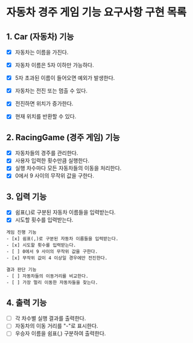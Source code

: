 # 자동차 경주 게임 기능 요구사항 구현 목록

## 1. Car (자동차) 기능
- [x] 자동차는 이름을 가진다.
- [x] 자동차 이름은 5자 이하만 가능하다.
- [x] 5자 초과된 이름이 들어오면 예외가 발생한다.
- [x] 자동차는 전진 또는 멈출 수 있다.
- [x] 전진하면 위치가 증가한다.
- [x] 현재 위치를 반환할 수 있다.


## 2. RacingGame (경주 게임) 기능
- [x] 자동차들의 경주를 관리한다.
- [x] 사용자 입력한 횟수만큼 실행한다.
- [x] 실행 차수마다 모든 자동차들의 이동을 처리한다.
- [x] 0에서 9 사이의 무작위 값을 구한다.
## 3. 입력 기능 
- [x] 쉼표(,)로 구분된 자동차 이름들을 입력받는다.
- [x] 시도할 횟수를 입력받는다.

```
게임 진행 기능
- [x] 쉼표(,)로 구분된 자동차 이름들을 입력받는다.
- [x] 시도할 횟수를 입력받는다.
- [ ] 0에서 9 사이의 무작위 값을 구한다.
- [x] 무작위 값이 4 이상일 경우에만 전진한다.

결과 판단 기능
- [ ] 자동차들의 이동거리를 비교한다.
- [ ] 가장 멀리 이동한 자동차들을 찾는다.
```

## 4. 출력 기능
- [ ] 각 차수별 실행 결과를 출력한다.
- [ ] 자동차의 이동 거리를 "-"로 표시한다.
- [ ] 우승자 이름을 쉼표(,) 구분하여 출력한다.